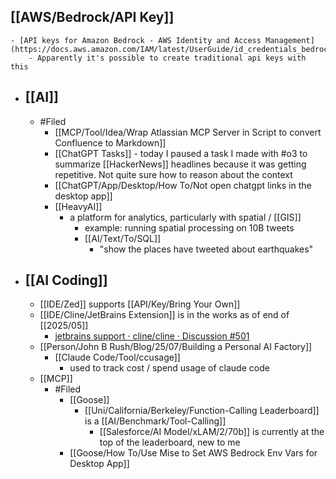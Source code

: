 ## [[AWS/Bedrock/API Key]]
	- [API keys for Amazon Bedrock - AWS Identity and Access Management](https://docs.aws.amazon.com/IAM/latest/UserGuide/id_credentials_bedrock.html)
		- Apparently it's possible to create traditional api keys with this
- ## [[AI]]
	- #Filed
		- [[MCP/Tool/Idea/Wrap Atlassian MCP Server in Script to convert Confluence to Markdown]]
		- [[ChatGPT Tasks]] - today I paused a task I made with #o3 to summarize [[HackerNews]] headlines because it was getting repetitive. Not quite sure how to reason about the context
		- [[ChatGPT/App/Desktop/How To/Not open chatgpt links in the desktop app]]
		- [[HeavyAI]]
			- a platform for analytics, particularly with spatial / [[GIS]]
				- example: running spatial processing on 10B tweets
				- [[AI/Text/To/SQL]]
					- "show the places have tweeted about earthquakes"
- ## [[AI Coding]]
	- [[IDE/Zed]] supports [[API/Key/Bring Your Own]]
	- [[IDE/Cline/JetBrains Extension]] is in the works as of end of [[2025/05]]
		- [jetbrains support · cline/cline · Discussion #501](https://github.com/cline/cline/discussions/581#discussioncomment-13324229)
	- [[Person/John B Rush/Blog/25/07/Building a Personal AI Factory]]
		- [[Claude Code/Tool/ccusage]]
			- used to track cost / spend usage of claude code
	- [[MCP]]
		- #Filed
			- [[Goose]]
				- [[Uni/California/Berkeley/Function-Calling Leaderboard]] is a [[AI/Benchmark/Tool-Calling]]
					- [[Salesforce/AI Model/xLAM/2/70b]] is currently at the top of the leaderboard, new to me
			- [[Goose/How To/Use Mise to Set AWS Bedrock Env Vars for Desktop App]]